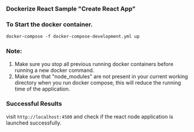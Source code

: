 ### Dockerize React Sample "Create React App"

### To Start the docker container.

`docker-compose -f docker-compose-development.yml up`

### Note:

1. Make sure you stop all previous running docker containers before running a new docker command.
2. Make sure that "node_modules" are not present in your current working directory when you run docker compose, this will reduce the running time of the application.

### Successful Results

visit `http://localhost:4500` and check if the react node application is launched successfully.
